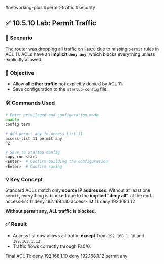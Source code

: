 #networking-plus #permit-traffic #security 

## ✅ 10.5.10 Lab: Permit Traffic

### 🧠 Scenario
The router was dropping all traffic on `Fa0/0` due to missing `permit` rules in ACL 11. ACLs have an **implicit `deny any`**, which blocks everything unless explicitly allowed.

### 🎯 Objective
- Allow **all other traffic** not explicitly denied by ACL 11.
- Save configuration to the `startup-config` file.

### 🛠️ Commands Used

```bash
# Enter privileged and configuration mode
enable
config term

# Add permit any to Access List 11
access-list 11 permit any
^Z

# Save to startup-config
copy run start
<Enter>  # Confirm building the configuration
<Enter>  # Confirm saving
```

### 💡 Key Concept

Standard ACLs match only **source IP addresses**. Without at least one `permit`, everything is blocked due to the **implied "deny all"** at the end.
access-list 11 deny 192.168.1.10
access-list 11 deny 192.168.1.12

**Without permit any, ALL traffic is blocked.**

### ✅ Result

- Access list now allows all traffic **except** from `192.168.1.10` and `192.168.1.12`.
- Traffic flows correctly through Fa0/0.

Final ACL 11:
deny 192.168.1.10
deny 192.168.1.12
permit any
